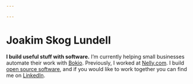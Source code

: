 ```yaml
---

---
```


# Joakim Skog Lundell

**I build useful stuff with software.** I’m currently helping small businesses automate their work with [Bokio](https://bokio.se/). Previously, I worked at [Nelly.com](https://nelly.com/). I build [open source software](https://github.com/joakimskoog), and if you would like to work together you can find me on [LinkedIn](https://www.linkedin.com/in/joakimskoog).